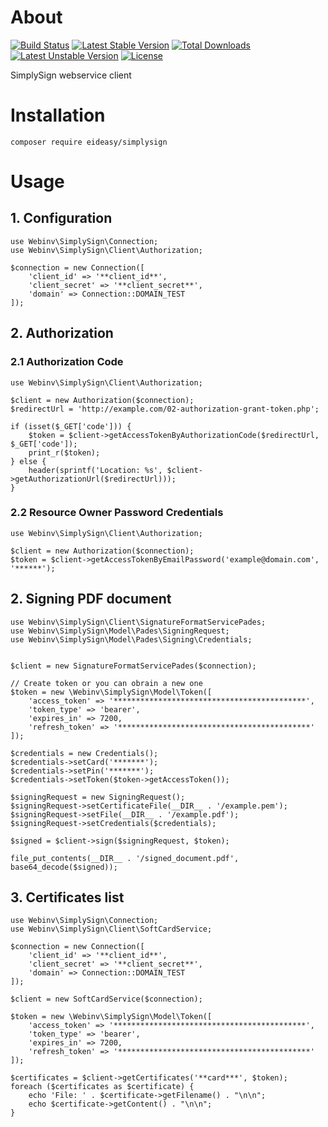 # About

[![Build Status](https://travis-ci.org/webinv/php-library-simplysign.svg?branch=master)](https://travis-ci.org/webinv/php-library-simplysign)
[![Latest Stable Version](https://poser.pugx.org/webinv/simplysign/v/stable)](https://packagist.org/packages/webinv/simplysign)
[![Total Downloads](https://poser.pugx.org/webinv/simplysign/downloads)](https://packagist.org/packages/webinv/simplysign)
[![Latest Unstable Version](https://poser.pugx.org/webinv/simplysign/v/unstable)](https://packagist.org/packages/webinv/simplysign)
[![License](https://poser.pugx.org/webinv/simplysign/license)](https://packagist.org/packages/webinv/simplysign)


SimplySign webservice client

# Installation

`composer require eideasy/simplysign`

# Usage

## 1. Configuration

```
use Webinv\SimplySign\Connection;
use Webinv\SimplySign\Client\Authorization;

$connection = new Connection([
    'client_id' => '**client_id**',
    'client_secret' => '**client_secret**',
    'domain' => Connection::DOMAIN_TEST
]);
```

## 2. Authorization

### 2.1 Authorization Code

```
use Webinv\SimplySign\Client\Authorization;

$client = new Authorization($connection);
$redirectUrl = 'http://example.com/02-authorization-grant-token.php';

if (isset($_GET['code'])) {
    $token = $client->getAccessTokenByAuthorizationCode($redirectUrl, $_GET['code']);
    print_r($token);
} else {
    header(sprintf('Location: %s', $client->getAuthorizationUrl($redirectUrl)));
}
```
### 2.2 Resource Owner Password Credentials

```
use Webinv\SimplySign\Client\Authorization;

$client = new Authorization($connection);
$token = $client->getAccessTokenByEmailPassword('example@domain.com', '******');
```

## 2. Signing PDF document

```
use Webinv\SimplySign\Client\SignatureFormatServicePades;
use Webinv\SimplySign\Model\Pades\SigningRequest;
use Webinv\SimplySign\Model\Pades\Signing\Credentials;


$client = new SignatureFormatServicePades($connection);

// Create token or you can obrain a new one
$token = new \Webinv\SimplySign\Model\Token([
    'access_token' => '*******************************************',
    'token_type' => 'bearer',
    'expires_in' => 7200,
    'refresh_token' => '*******************************************'
]);

$credentials = new Credentials();
$credentials->setCard('*******');
$credentials->setPin('*******');
$credentials->setToken($token->getAccessToken());

$signingRequest = new SigningRequest();
$signingRequest->setCertificateFile(__DIR__ . '/example.pem');
$signingRequest->setFile(__DIR__ . '/example.pdf');
$signingRequest->setCredentials($credentials);

$signed = $client->sign($signingRequest, $token);

file_put_contents(__DIR__ . '/signed_document.pdf', base64_decode($signed));
```

## 3. Certificates list

```
use Webinv\SimplySign\Connection;
use Webinv\SimplySign\Client\SoftCardService;

$connection = new Connection([
    'client_id' => '**client_id**',
    'client_secret' => '**client_secret**',
    'domain' => Connection::DOMAIN_TEST
]);

$client = new SoftCardService($connection);

$token = new \Webinv\SimplySign\Model\Token([
    'access_token' => '*******************************************',
    'token_type' => 'bearer',
    'expires_in' => 7200,
    'refresh_token' => '*******************************************'
]);

$certificates = $client->getCertificates('**card***', $token);
foreach ($certificates as $certificate) {
    echo 'File: ' . $certificate->getFilename() . "\n\n";
    echo $certificate->getContent() . "\n\n";
}

```